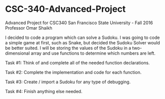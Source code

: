 # CSC-340-Advanced-Project
Advanced Project for CSC340
San Francisco State University - Fall 2016
Professor Omar Shaikh

I decided to code a program which can solve a Sudoku.  I was going to code a simple game at first, such as Snake, but decided the Sudoku Solver would be better suited. I will be storing the values of the Sudoku in a two-dimensional array and use functions to determine which numbers are left.

Task #1:
Think of and complete all of the needed function declarations.

Task #2:
Complete the implementation and code for each function.

Task #3:
Create / import a Sudoku for any type of debugging.

Task #4:
Finish anything else needed.
